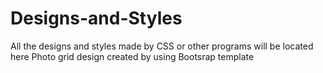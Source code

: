 # Designs-and-Styles
All the designs and styles made by CSS or other programs will be located here
Photo grid design created by using Bootsrap template
